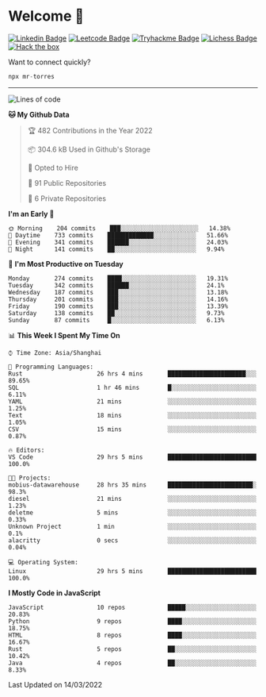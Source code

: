 # Welcome 👋

[![Linkedin Badge](https://img.shields.io/badge/-PedroTorres-blue?style=flat-square&logo=Linkedin&logoColor=white&link=https://www.linkedin.com/in/PedroTorres/)](https://www.linkedin.com/in/pedro-torres-cruz/)
[![Leetcode Badge](https://img.shields.io/badge/profile-leetcode-green)](https://leetcode.com/corfucinas/)
[![Tryhackme Badge](https://img.shields.io/badge/profile-tryhackme-blue)](https://tryhackme.com/p/Corfucinas/)
[![Lichess Badge](https://img.shields.io/badge/challenge_me-lichess-yellow)](https://lichess.org/@/Corfucinas)
[![Hack the box](https://img.shields.io/badge/hack_the_box-profile-red)](https://www.hackthebox.eu/profile/375826)

Want to connect quickly?

```javascript
npx mr-torres
```

---

<!--START_SECTION:waka-->
![Lines of code](https://img.shields.io/badge/From%20Hello%20World%20I%27ve%20Written-1.6%20million%20lines%20of%20code-blue)

**🐱 My Github Data** 

> 🏆 482 Contributions in the Year 2022
 > 
> 📦 304.6 kB Used in Github's Storage 
 > 
> 💼 Opted to Hire
 > 
> 📜 91 Public Repositories 
 > 
> 🔑 6 Private Repositories  
 > 
**I'm an Early 🐤** 

```text
🌞 Morning    204 commits    ███░░░░░░░░░░░░░░░░░░░░░░   14.38% 
🌆 Daytime    733 commits    █████████████░░░░░░░░░░░░   51.66% 
🌃 Evening    341 commits    ██████░░░░░░░░░░░░░░░░░░░   24.03% 
🌙 Night      141 commits    ██░░░░░░░░░░░░░░░░░░░░░░░   9.94%

```
📅 **I'm Most Productive on Tuesday** 

```text
Monday       274 commits    ████░░░░░░░░░░░░░░░░░░░░░   19.31% 
Tuesday      342 commits    ██████░░░░░░░░░░░░░░░░░░░   24.1% 
Wednesday    187 commits    ███░░░░░░░░░░░░░░░░░░░░░░   13.18% 
Thursday     201 commits    ███░░░░░░░░░░░░░░░░░░░░░░   14.16% 
Friday       190 commits    ███░░░░░░░░░░░░░░░░░░░░░░   13.39% 
Saturday     138 commits    ██░░░░░░░░░░░░░░░░░░░░░░░   9.73% 
Sunday       87 commits     █░░░░░░░░░░░░░░░░░░░░░░░░   6.13%

```


📊 **This Week I Spent My Time On** 

```text
⌚︎ Time Zone: Asia/Shanghai

💬 Programming Languages: 
Rust                     26 hrs 4 mins       ██████████████████████░░░   89.65% 
SQL                      1 hr 46 mins        █░░░░░░░░░░░░░░░░░░░░░░░░   6.11% 
YAML                     21 mins             ░░░░░░░░░░░░░░░░░░░░░░░░░   1.25% 
Text                     18 mins             ░░░░░░░░░░░░░░░░░░░░░░░░░   1.05% 
CSV                      15 mins             ░░░░░░░░░░░░░░░░░░░░░░░░░   0.87%

🔥 Editors: 
VS Code                  29 hrs 5 mins       █████████████████████████   100.0%

🐱‍💻 Projects: 
mobius-datawarehouse     28 hrs 35 mins      ████████████████████████░   98.3% 
diesel                   21 mins             ░░░░░░░░░░░░░░░░░░░░░░░░░   1.23% 
deletme                  5 mins              ░░░░░░░░░░░░░░░░░░░░░░░░░   0.33% 
Unknown Project          1 min               ░░░░░░░░░░░░░░░░░░░░░░░░░   0.1% 
alacritty                0 secs              ░░░░░░░░░░░░░░░░░░░░░░░░░   0.04%

💻 Operating System: 
Linux                    29 hrs 5 mins       █████████████████████████   100.0%

```

**I Mostly Code in JavaScript** 

```text
JavaScript               10 repos            █████░░░░░░░░░░░░░░░░░░░░   20.83% 
Python                   9 repos             ████░░░░░░░░░░░░░░░░░░░░░   18.75% 
HTML                     8 repos             ████░░░░░░░░░░░░░░░░░░░░░   16.67% 
Rust                     5 repos             ██░░░░░░░░░░░░░░░░░░░░░░░   10.42% 
Java                     4 repos             ██░░░░░░░░░░░░░░░░░░░░░░░   8.33%

```



 Last Updated on 14/03/2022
<!--END_SECTION:waka-->
